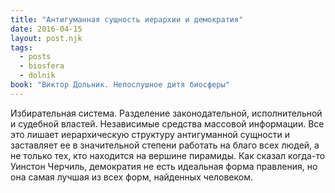 ```yaml
---
title: "Антигуманная сущность иерархии и демократия"
date: 2016-04-15
layout: post.njk
tags:
  - posts
  - biosfera
  - dolnik
book: "Виктор Дольник. Непослушное дитя биосферы"
---
```


Избирательная система. Разделение законодательной, исполнительной и судебной властей. Независимые средства массовой информации. Все это лишает иерархическую структуру антигуманной сущности и заставляет ее в значительной степени работать на благо всех людей, а не только тех, кто находится на вершине пирамиды. Как сказал когда-то Уинстон Черчиль, демократия не есть идеальная форма правления, но она самая лучшая из всех форм, найденных человеком.
